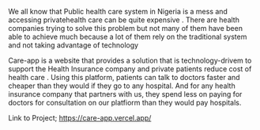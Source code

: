We all know that Public health care system in Nigeria is a mess and accessing privatehealth care can be quite expensive . There are health companies trying to solve this problem but not many of them have been able to achieve much because a lot of them rely on the traditional system and not taking advantage of technology


Care-app is a website that provides a solution that is technology-drivem to support the Health Insurance company and private patients reduce cost of health care . Using this platform, patients can talk to doctors faster and cheaper than they would if they go to any hospital. And for any health insurance company that partners with us, they spend less on paying for doctors for consultation on our platfiorm than they would pay hospitals. 


Link to Project; https://care-app.vercel.app/
